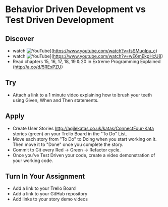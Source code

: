 # Behavior Driven Development vs Test Driven Development

## Discover
-  watch ![YouTube](https://i.ytimg.com/vi/fsSMuqIpu_c/default.jpg)](https://www.youtube.com/watch?v=fsSMuqIpu_c)
-  watch ![YouTube](https://i.ytimg.com/vi/wE6mEkpHcU8/default.jpg)](https://www.youtube.com/watch?v=wE6mEkpHcU8)
- Read chapters 15, 16, 17, 18, 19 & 20 in Extreme Programming Explained (http://a.co/d/5RExPZU)

## Try
-  Attach a link to a 1 minute video explaining how to brush your teeth using Given, When and Then statements.

## Apply
- Create User Stories http://agilekatas.co.uk/katas/ConnectFour-Kata stories (green) on your Trello Board in the "To Do" List.
- Move each story from "To Do" to Doing when you start working on it.  Then move it to "Done" once you complete the story.
- Commit to Git every Red -> Green -> Refactor cycle.
- Once you’ve Test Driven your code, create a video demonstration of your working code.


## Turn In Your Assignment
- Add a link to your Trello Board
- Add a link to your GitHub repository
- Add links to your story demo videos
